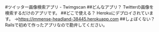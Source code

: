 #ツイッター画像検索アプリ - Twimgscan
##どんなアプリ？
Twitterの画像を検索するだけのアプリです。
##どこで使える？
Herokuにデプロイされています。
→https://immense-headland-38445.herokuapp.com
##しょぼくない？
Railsで初めて作ったアプリなので勘弁してください。